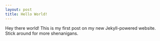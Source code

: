 ```yaml
---
layout: post
title: Hello World!
---
```


Hey there world!  This is my first post on my new Jekyll-powered website.  Stick
around for more shenanigans.
